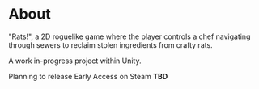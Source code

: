 # About

"Rats!", a 2D roguelike game where the player controls a chef navigating through sewers to reclaim stolen ingredients from crafty rats.

A work in-progress project within Unity.

Planning to release Early Access on Steam 
**TBD**
